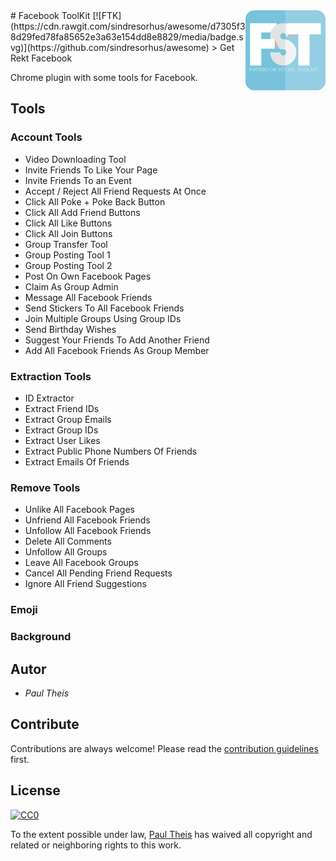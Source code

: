 <img src="global/images/icons/128.png" align="right" />
# Facebook ToolKit [![FTK](https://cdn.rawgit.com/sindresorhus/awesome/d7305f38d29fed78fa85652e3a63e154dd8e8829/media/badge.svg)](https://github.com/sindresorhus/awesome)
> Get Rekt Facebook

Chrome plugin with some tools for Facebook.


## Tools
### Account Tools
- Video Downloading Tool
- Invite Friends To Like Your Page
- Invite Friends To an Event
- Accept / Reject All Friend Requests At Once
- Click All Poke + Poke Back Button
- Click All Add Friend Buttons
- Click All Like Buttons
- Click All Join Buttons
- Group Transfer Tool
- Group Posting Tool 1
- Group Posting Tool 2
- Post On Own Facebook Pages
- Claim As Group Admin
- Message All Facebook Friends
- Send Stickers To All Facebook Friends
- Join Multiple Groups Using Group IDs
- Send Birthday Wishes
- Suggest Your Friends To Add Another Friend
- Add All Facebook Friends As Group Member
### Extraction Tools
- ID Extractor
- Extract Friend IDs
- Extract Group Emails
- Extract Group IDs
- Extract User Likes
- Extract Public Phone Numbers Of Friends
- Extract Emails Of Friends
### Remove Tools
- Unlike All Facebook Pages
- Unfriend All Facebook Friends
- Unfollow All Facebook Friends
- Delete All Comments
- Unfollow All Groups
- Leave All Facebook Groups
- Cancel All Pending Friend Requests
- Ignore All Friend Suggestions
### Emoji
### Background

## Autor
- *Paul Theis*

## Contribute

Contributions are always welcome!
Please read the [contribution guidelines](contributing.md) first.


## License

[![CC0](https://licensebuttons.net/p/zero/1.0/88x31.png)](http://creativecommons.org/publicdomain/zero/1.0/)

To the extent possible under law, [Paul Theis](http://mts.io) has waived all copyright and related or neighboring rights to this work.
